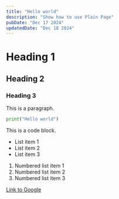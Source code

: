```yaml
---
title: "Hello world"
description: "Show how to use Plain Page"
pubDate: "Dec 17 2024"
updatedDate: "Dec 18 2024"
---
```


# Heading 1

## Heading 2

### Heading 3

This is a paragraph.

```python
print("Hello world")
```

This is a code block.

- List item 1
- List item 2
- List item 3

1. Numbered list item 1
2. Numbered list item 2
3. Numbered list item 3

[Link to Google](https://www.google.com)
